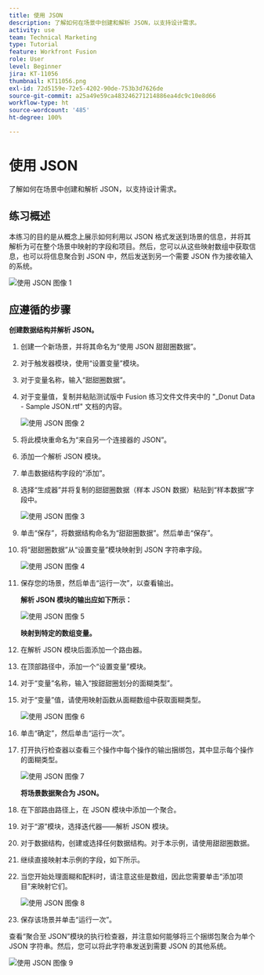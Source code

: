 ```yaml
---
title: 使用 JSON
description: 了解如何在场景中创建和解析 JSON，以支持设计需求。
activity: use
team: Technical Marketing
type: Tutorial
feature: Workfront Fusion
role: User
level: Beginner
jira: KT-11056
thumbnail: KT11056.png
exl-id: 72d5159e-72e5-4202-90de-753b3d7626de
source-git-commit: a25a49e59ca483246271214886ea4dc9c10e8d66
workflow-type: ht
source-wordcount: '485'
ht-degree: 100%

---
```


# 使用 JSON

了解如何在场景中创建和解析 JSON，以支持设计需求。

## 练习概述

本练习的目的是从概念上展示如何利用以 JSON 格式发送到场景的信息，并将其解析为可在整个场景中映射的字段和项目。然后，您可以从这些映射数组中获取信息，也可以将信息聚合到 JSON 中，然后发送到另一个需要 JSON 作为接收输入的系统。

![使用 JSON 图像 1](../12-exercises/assets/working-with-json-walkthrough-1.png)

## 应遵循的步骤

**创建数据结构并解析 JSON。**

1. 创建一个新场景，并将其命名为“使用 JSON 甜甜圈数据”。
1. 对于触发器模块，使用“设置变量”模块。
1. 对于变量名称，输入“甜甜圈数据”。
1. 对于变量值，复制并粘贴测试版中 Fusion 练习文件文件夹中的 &quot;_Donut Data - Sample JSON.rtf&quot; 文档的内容。

   ![使用 JSON 图像 2](../12-exercises/assets/working-with-json-walkthrough-2.png)

1. 将此模块重命名为“来自另一个连接器的 JSON”。
1. 添加一个解析 JSON 模块。
1. 单击数据结构字段的“添加”。
1. 选择“生成器”并将复制的甜甜圈数据（样本 JSON 数据）粘贴到“样本数据”字段中。

   ![使用 JSON 图像 3](../12-exercises/assets/working-with-json-walkthrough-3.png)

1. 单击“保存”，将数据结构命名为“甜甜圈数据”。然后单击“保存”。
1. 将“甜甜圈数据”从“设置变量”模块映射到 JSON 字符串字段。

   ![使用 JSON 图像 4](../12-exercises/assets/working-with-json-walkthrough-4.png)

1. 保存您的场景，然后单击“运行一次”，以查看输出。

   **解析 JSON 模块的输出应如下所示：**

   ![使用 JSON 图像 5](../12-exercises/assets/working-with-json-walkthrough-5.png)

   **映射到特定的数组变量。**

1. 在解析 JSON 模块后面添加一个路由器。
1. 在顶部路径中，添加一个“设置变量”模块。
1. 对于“变量”名称，输入“按甜甜圈划分的面糊类型”。
1. 对于“变量”值，请使用映射函数从面糊数组中获取面糊类型。

   ![使用 JSON 图像 6](../12-exercises/assets/working-with-json-walkthrough-6.png)

1. 单击“确定”，然后单击“运行一次”。
1. 打开执行检查器以查看三个操作中每个操作的输出捆绑包，其中显示每个操作的面糊类型。

   ![使用 JSON 图像 7](../12-exercises/assets/working-with-json-walkthrough-7.png)

   **将场景数据聚合为 JSON。**

1. 在下部路由路径上，在 JSON 模块中添加一个聚合。
1. 对于“源”模块，选择迭代器——解析 JSON 模块。
1. 对于数据结构，创建或选择任何数据结构。对于本示例，请使用甜甜圈数据。
1. 继续直接映射本示例的字段，如下所示。
1. 当您开始处理面糊和配料时，请注意这些是数组，因此您需要单击“添加项目”来映射它们。

   ![使用 JSON 图像 8](../12-exercises/assets/working-with-json-walkthrough-8.png)

1. 保存该场景并单击“运行一次”。

查看“聚合至 JSON”模块的执行检查器，并注意如何能够将三个捆绑包聚合为单个 JSON 字符串。然后，您可以将此字符串发送到需要 JSON 的其他系统。

![使用 JSON 图像 9](../12-exercises/assets/working-with-json-walkthrough-9.png)
